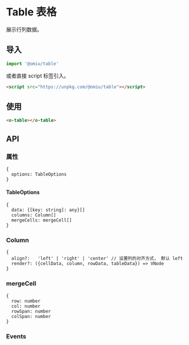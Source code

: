 # Table 表格

展示行列数据。


## 导入

```js
import '@omiu/table'
```

或者直接 script 标签引入。

```html
<script src="https://unpkg.com/@omiu/table"></script>
```

## 使用

```html
<o-table></o-table>
```

## API

### 属性

```tsx
{
  options: TableOptions
}
```

#### TableOptions

```tsx
{
  data: {[key: string]: any}[]
  columns: Column[]
  mergeCells: mergeCell[]
}
```

### Column

```tsx
{
  align?:	'left' | 'right' | 'center'	// 设置列的对齐方式， 默认 left
  render?: ({cellData, column, rowData, tableData}) => VNode
}
```


### mergeCell

```tsx
{
  row: number
  col: number
  rowSpan: number
  colSpan: number
}
```

### Events


